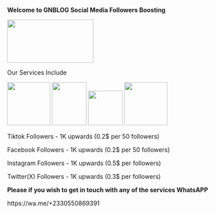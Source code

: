 
<html class="no-js" lang="" xmlns="http://www.w3.org/1999/html" xmlns="http://www.w3.org/1999/html">

  <title> GNBLOG BOOSTING SERVICES </title>

<body>
  <!-- Add your site or application content here -->
  <p> <strong> <a> Welcome to GNBLOG Social Media Followers Boosting </strong> </p>
  <img src=https://www.takepayments.com/media/ajwlbye4/social-medai.jpg?center=0.47811145973405056,0.65441506051098164&mode=crop&width=1200&height=600&rnd=132421548104930000 width="200" height="100">
  <p> Our Services Include</p>
  <p> <img src="https://img.freepik.com/premium-photo/3d-realistic-tiktok-icon_1082758-2466.jpg?w=740" width="100" height="100"> <img src="https://img.freepik.com/free-psd/social-media-logo-design_23-2151320973.jpg?t=st=1729775017~exp=1729778617~hmac=d24ee9b2acc4201f2d63180e162e62245d8971ff38e887156a4791e525152994&w=740 " width="80" height="100"> <img src="https://img.freepik.com/free-psd/instagram-application-logo_23-2151544092.jpg?t=st=1729776361~exp=1729779961~hmac=2025a03e5a1d185d16e0f17d30f4e5fe5ceb8c395352be801749087de61bad21&w=740" width="80" height="80"> <img src="https://img.freepik.com/free-vector/twitter-new-logo-x-icon-design_1017-45424.jpg?t=st=1729777137~exp=1729780737~hmac=faea2733c96a6da3dd5e025033c88beb3d9036bf805218c665afb450a5f43a25&w=740"width="100" height="100" >
  <p>Tiktok Followers - 1K upwards (0.2$ per 50 followers) </p>
  <p> Facebook Followers - 1K upwards (0.2$ per 50 followers) </p>
  <p> Instagram Followers - 1K upwards (0.5$ per followers) </p>
  <p> Twitter(X) Followers - 1K upwards (0.3$ per followers) </p>
  <p> <strong> Please if you wish to get in touch with any of the services WhatsAPP </strong></p>
  <a> https://wa.me/+2330550869391 </a>
  <script src="js/app.js"></script>

